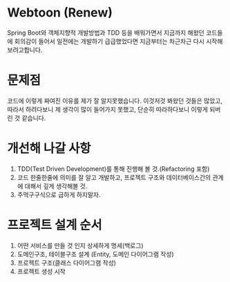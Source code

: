 # Webtoon (Renew)
Spring Boot와 객체지향적 개발방법과 TDD 등을 배워가면서 지금까지 해왔던 코드들에 회의감이 들어서
일전에는 개발하기 급급했었다면 지금부터는 차근차근 다시 시작해보려고합니다.

# 문제점
코드에 이렇게 짜여진 이유를 제가 잘 알지못했습니다. 이것저것 봐왔던 것들은 많았고, 따라서 하려다보니 제 생각이 
많이 들어가지 못했고, 단순히 따라하다보니 이렇게 되버린 것 같습니다. 

# 개선해 나갈 사항
1. TDD(Test Driven Development)를 통해 진행해 볼 것.(Refactoring 포함)
1. 코드 한줄한줄에 의미를 잘 알고 개발하고, 프로젝트 구조와 데이터베이스간의 관계에 대해서 깊게 생각해볼 것.
1. 주먹구구식으로 급하게 하지말자.

# 프로젝트 설계 순서
1. 어떤 서비스를 만들 것 인지 상세하게 명세(백로그)
1. 도메인구조, 테이블구조 설계 (Entity, 도메인 다이어그램 작성)
1. 프로젝트 구조(클래스 다이어그램 작성)
1. 프로젝트 생성 시작